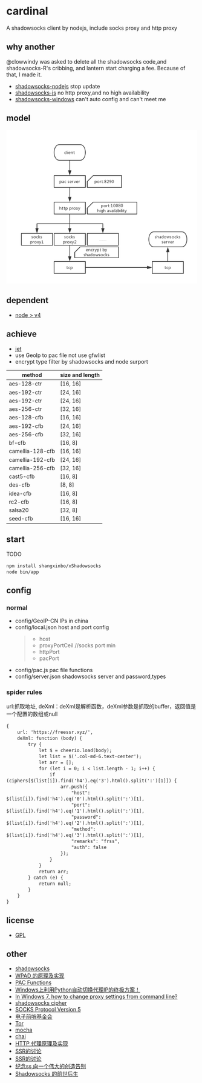 # cardinal

A shadowsocks client by nodejs, include socks proxy and http proxy

## why another 
@clowwindy was asked to delete all the shadowsocks code,and shadowsocks-R's cribbing, and lantern start charging a fee. Because of that, I made it. 
* [shadowsocks-nodejs](https://github.com/shadowsocks/shadowsocks-nodejs) stop update
* [shadowsocks-js](https://github.com/oyyd/shadowsocks-js) no http proxy,and no high availability
* [shadowsocks-windows](https://github.com/shadowsocks/shadowsocks-windows) can't auto config and can't meet me

## model
![model pic](./model.png)

## dependent
* [node > v4](https://nodejs.org/en/)

## achieve
* [jet](https://github.com/m31271n/jet)
* use GeoIp to pac file not use gfwlist
* encrypt type filter by shadowsocks and node surport 

|method | size and length|
|-------|----------------|
|aes-128-ctr | [16, 16]  |
|aes-192-ctr | [24, 16]  |
|aes-192-ctr | [24, 16]  |
|aes-256-ctr | [32, 16]  |
|aes-128-cfb | [16, 16]  |
|aes-192-cfb | [24, 16]  |
|aes-256-cfb | [32, 16]  |
|bf-cfb      | [16, 8]   |
|camellia-128-cfb | [16, 16]|
|camellia-192-cfb | [24, 16]|
|camellia-256-cfb | [32, 16]|
|cast5-cfb   | [16, 8]   |
|des-cfb     | [8, 8]    |
|idea-cfb    | [16, 8]   |
|rc2-cfb     | [16, 8]   |
|salsa20     | [32, 8]   |
|seed-cfb    | [16, 16]  |

## start 
TODO 
```
npm install shangxinbo/xShadowsocks
node bin/app
```

## config
### normal
* config/GeoIP-CN    IPs in china 
* config/local.json     host and port config
  > * host
  > * proxyPortCeil   //socks port min
  > * httpPort
  > * pacPort
* config/pac.js  pac file functions
* config/server.json    shadowsocks server and password,types

### spider rules
url:抓取地址,
deXml：deXml是解析函数，deXml参数是抓取的buffer，返回值是一个配置的数组或null
```
{
    url: 'https://freessr.xyz/',
    deXml: function (body) {
        try {
            let $ = cheerio.load(body);
            let list = $('.col-md-6.text-center');
            let arr = [];
            for (let i = 0; i < list.length - 1; i++) {
                if (ciphers[$(list[i]).find('h4').eq('3').html().split(':')[1]]) {
                    arr.push({
                        "host": $(list[i]).find('h4').eq('0').html().split(':')[1],
                        "port": $(list[i]).find('h4').eq('1').html().split(':')[1],
                        "password": $(list[i]).find('h4').eq('2').html().split(':')[1],
                        "method": $(list[i]).find('h4').eq('3').html().split(':')[1],
                        "remarks": "frss",
                        "auth": false
                    });
                }
            }
            return arr;
        } catch (e) {
            return null;
        }
    }
}
```

## license
* [GPL](LICENSE)

## other
* [shadowsocks](https://github.com/shadowsocks)
* [WPAD 的原理及实现](https://www.ibm.com/developerworks/cn/linux/1309_quwei_wpad/)
* [PAC Functions](http://findproxyforurl.com/pac-functions/)
* [Windows上利用Python自动切换代理IP的终极方案！](https://segmentfault.com/a/1190000004315166)
* [In Windows 7, how to change proxy settings from command line?](https://superuser.com/questions/419696/in-windows-7-how-to-change-proxy-settings-from-command-line)
* [shadowsocks cipher](http://shadowsocks.org/en/spec/cipher.html)
* [SOCKS Protocol Version 5](https://www.ietf.org/rfc/rfc1928.txt)
* [电子前哨基金会](https://www.eff.org/)
* [Tor](https://www.torproject.org/index.html)
* [mocha](https://github.com/mochajs/mocha)
* [chai](https://github.com/chaijs/chai)
* [HTTP 代理原理及实现](https://imququ.com/post/web-proxy.html)
* [SSR的讨论](https://github.com/shadowsocks/shadowsocks-windows/issues/293)
* [SSR的讨论](https://github.com/breakwa11/shadowsocks-rss/issues/28)
* [纪念ss,向一个伟大的创造告别](https://www.starduster.me/2015/08/21/say-goodbye-to-ss/)
* [Shadowsocks 的前世后生](http://chinadigitaltimes.net/chinese/2016/08/gfw-blog%EF%BD%9Cshadowsocks-%E7%9A%84%E5%89%8D%E4%B8%96%E5%90%8E%E7%94%9F/)